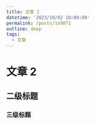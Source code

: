 ```yaml
---
title: 文章 2
datetime: '2023/10/02 10:00:00'
permalink: /posts/1e9071
outline: deep
tags:
  - 文章
---
```


# 文章 2

## 二级标题

### 三级标题
